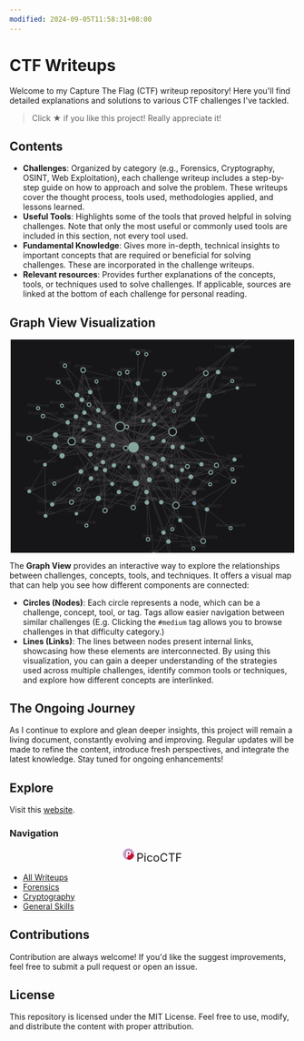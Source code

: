 ```yaml
---
modified: 2024-09-05T11:58:31+08:00
---
```

# CTF Writeups
Welcome to my Capture The Flag (CTF) writeup repository! Here you'll find detailed explanations and solutions to various CTF challenges I've tackled.

> Click &#9733; if you like this project! Really appreciate it!

## Contents
-  **Challenges**: Organized by category (e.g., Forensics, Cryptography, OSINT, Web Exploitation), each challenge writeup includes a step-by-step guide on how to approach and solve the problem. These writeups cover the thought process, tools used, methodologies applied, and lessons learned.
-  **Useful Tools**: Highlights some of the tools that proved helpful in solving challenges. Note that only the most useful or commonly used tools are included in this section, not every tool used.
-  **Fundamental Knowledge**: Gives more in-depth, technical insights to important concepts that are required or beneficial for solving challenges. These are incorporated in the challenge writeups.
-  **Relevant resources**: Provides further explanations of the concepts, tools, or techniques used to solve challenges. If applicable, sources are linked at the bottom of each challenge for personal reading.

## Graph View Visualization

<div align="center">
  <img align="center" width="500" src="content/Assets/Readme%20Graph%20View.png" alt="Graph View" />
</div>

The **Graph View** provides an interactive way to explore the relationships between challenges, concepts, tools, and techniques. It offers a visual map that can help you see how different components are connected:
- **Circles (Nodes)**: Each circle represents a node, which can be a challenge, concept, tool, or tag. Tags allow easier navigation between similar challenges (E.g. Clicking the `#medium` tag allows you to browse challenges in that difficulty category.)
- **Lines (Links)**: The lines between nodes present internal links, showcasing how these elements are interconnected. 
By using this visualization, you can gain a deeper understanding of the strategies used across multiple challenges, identify common tools or techniques, and explore how different concepts are interlinked.

## The Ongoing Journey
As I continue to explore and glean deeper insights, this project will remain a living document, constantly evolving and improving. Regular updates will be made to refine the content, introduce fresh perspectives, and integrate the latest knowledge. Stay tuned for ongoing enhancements!

## Explore
Visit this [website](https://tan-junwei.github.io/CTF-Writeups/).

### Navigation

<p align="center">
  <img src="content\Assets\Readme PicoCTF Icon.png" width="20" />
  <span style="font-size: 20px; vertical-align: middle;">PicoCTF</span>
</p>

- [All Writeups](https://tan-junwei.github.io/CTF-Writeups/PicoCTF/PicoCTF-Writeups)
- [Forensics](https://tan-junwei.github.io/CTF-Writeups/PicoCTF/Forensics/)
- [Cryptography](https://tan-junwei.github.io/CTF-Writeups/PicoCTF/Cryptography/)
- [General Skills](https://tan-junwei.github.io/CTF-Writeups/tags/GeneralSkills) 

## Contributions
Contribution are always welcome! If you'd like the suggest improvements, feel free to submit a pull request or open an issue. 

## License
This repository is licensed under the MIT License. Feel free to use, modify, and distribute the content with proper attribution.
